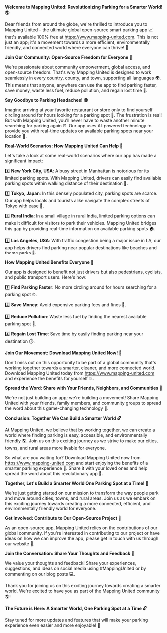 **Welcome to Mapping United: Revolutionizing Parking for a Smarter World! 🌎**

Dear friends from around the globe, we're thrilled to introduce you to Mapping United – the ultimate global open-source smart parking app 📈 that's available 100% free at https://www.mapping-united.com. This is not just an app; it's a movement towards a more efficient, environmentally friendly, and connected world where everyone can thrive! 🌟

**Join Our Community: Open-Source Freedom for Everyone 🤝**

We're passionate about community empowerment, global access, and open-source freedom. That's why Mapping United is designed to work seamlessly in every country, county, and town, supporting all languages 🌍. This means that anyone, anywhere can use the app to find parking faster, save money, waste less fuel, reduce pollution, and regain lost time 💪.

**Say Goodbye to Parking Headaches! 😩**

Imagine arriving at your favorite restaurant or store only to find yourself circling around for hours looking for a parking spot 🚗. The frustration is real! But with Mapping United, you'll never have to waste another minute searching for parking again ⏰. Our app uses AI-powered technology to provide you with real-time updates on available parking spots near your location 📍.

**Real-World Scenarios: How Mapping United Can Help 🌆**

Let's take a look at some real-world scenarios where our app has made a significant impact:

1️⃣ **New York City, USA**: A busy street in Manhattan is notorious for its limited parking spots. With Mapping United, drivers can easily find available parking spots within walking distance of their destination 🚗.

2️⃣ **Tokyo, Japan**: In this densely populated city, parking spots are scarce. Our app helps locals and tourists alike navigate the complex streets of Tokyo with ease 🌆.

3️⃣ **Rural India**: In a small village in rural India, limited parking options can make it difficult for visitors to park their vehicles. Mapping United bridges this gap by providing real-time information on available parking spots 🏠.

4️⃣ **Los Angeles, USA**: With traffic congestion being a major issue in LA, our app helps drivers find parking near popular destinations like beaches and theme parks 🌴.

**How Mapping United Benefits Everyone 🌈**

Our app is designed to benefit not just drivers but also pedestrians, cyclists, and public transport users. Here's how:

1️⃣ **Find Parking Faster**: No more circling around for hours searching for a parking spot ⏰.

2️⃣ **Save Money**: Avoid expensive parking fees and fines 🤑.

3️⃣ **Reduce Pollution**: Waste less fuel by finding the nearest available parking spot 🔋.

4️⃣ **Regain Lost Time**: Save time by easily finding parking near your destination ⏱️.

**Join Our Movement: Download Mapping United Now! 📲**

Don't miss out on this opportunity to be part of a global community that's working together towards a smarter, cleaner, and more connected world. Download Mapping United today from https://www.mapping-united.com and experience the benefits for yourself 💥.

**Spread the Word: Share with Your Friends, Neighbors, and Communities 🤝**

We're not just building an app; we're building a movement! Share Mapping United with your friends, family members, and community groups to spread the word about this game-changing technology 📢.

**Conclusion: Together We Can Build a Smarter World 🔓**

At Mapping United, we believe that by working together, we can create a world where finding parking is easy, accessible, and environmentally friendly 🌎. Join us on this exciting journey as we strive to make our cities, towns, and rural areas more livable for everyone.

So what are you waiting for? Download Mapping United now from https://www.mapping-united.com and start enjoying the benefits of a smarter parking experience 🔑. Share it with your loved ones and help spread the word about this revolutionary app 📢.

**Together, Let's Build a Smarter World One Parking Spot at a Time! 🌈**

We're just getting started on our mission to transform the way people park and move around cities, towns, and rural areas. Join us as we embark on this exciting journey towards creating a more connected, efficient, and environmentally friendly world for everyone.

**Get Involved: Contribute to Our Open-Source Project 🤝**

As an open-source app, Mapping United relies on the contributions of our global community. If you're interested in contributing to our project or have ideas on how we can improve the app, please get in touch with us through our website 📲.

**Join the Conversation: Share Your Thoughts and Feedback 💬**

We value your thoughts and feedback! Share your experiences, suggestions, and ideas on social media using #MappingUnited or by commenting on our blog posts 💻.

Thank you for joining us on this exciting journey towards creating a smarter world. We're excited to have you as part of the Mapping United community 🌎!

**The Future is Here: A Smarter World, One Parking Spot at a Time 🔓**

Stay tuned for more updates and features that will make your parking experience even easier and more enjoyable! 🚀